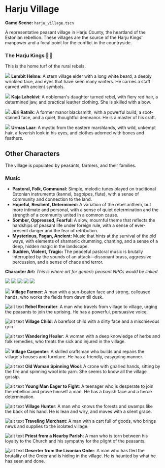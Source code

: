 # Harju Village

**Game Scene:** `harju_village.tscn`

A representative peasant village in Harju County, the heartland of the Estonian rebellion. These villages are the source of the Harju Kings' manpower and a focal point for the conflict in the countryside.

### The Harju Kings ✊🏻
This is the home turf of the rural rebels.

![](../../characters/rebels/lembit_helme.png)
**Lembit Helme**: A stern village elder with a long white beard, a deeply wrinkled face, and eyes that have seen many winters. He carries a staff carved with ancient symbols.

![](../../characters/rebels/image-1.png)
**Kaja Lahekivi**: A nobleman's daughter turned rebel, with fiery red hair, a determined jaw, and practical leather clothing. She is skilled with a bow.

![](../../characters/rebels/image-14.png)
**Jüri Ratnik**: A former manor blacksmith, with a powerful build, a soot-stained face, and a quiet, thoughtful demeanor. He is a master of his craft.

![](../../characters/rebels/elder.png)
**Urmas Laar**: A mystic from the eastern marshlands, with wild, unkempt hair, a feverish look in his eyes, and clothes adorned with bones and feathers.

## Other Characters
The village is populated by peasants, farmers, and their families.

### Music
- **Pastoral, Folk, Communal:** Simple, melodic tunes played on traditional Estonian instruments (kannel, bagpipes, flute), with a sense of community and connection to the land.
- **Hopeful, Resilient, Determined:** A variation of the rebel anthem, but more intimate and personal, with a sense of quiet determination and the strength of a community united in a common cause.
- **Somber, Oppressed, Fearful:** A slow, mournful theme that reflects the hardships of peasant life under foreign rule, with a sense of ever-present danger and the fear of retribution.
- **Mysterious, Pagan, Ancient:** Music that hints at the survival of the old ways, with elements of shamanic drumming, chanting, and a sense of a deep, hidden magic in the landscape.
- **Sudden, Violent, Tragic:** The peaceful pastoral music is brutally interrupted by the sounds of an attack—dissonant brass, aggressive percussion, and a sense of chaos and terror.

**Character Art:**
_This is where art for generic peasant NPCs would be linked._

![](../../characters/peasants/image-1.png)
![](../../characters/peasants/image-4.png)
![](../../characters/peasants/image-6.png)
![](../../characters/peasants/image-8.png)
![](../../characters/peasants/image.png)

![](../../characters/peasants/image-5.png)
**Village Farmer**: A man with a sun-beaten face and strong, calloused hands, who works the fields from dawn till dusk.


![alt text](../../skills/image-8.png)
**Rebel Recruiter**: A man who travels from village to village, urging the peasants to join the uprising. He has a powerful, persuasive voice.

![alt text](../../skills/image-7.png)
**Village Child**: A barefoot child with a dirty face and a mischievous grin

![alt text](../../skills/image-6.png)
 **Wandering Healer**: A woman with a deep knowledge of herbs and folk remedies, who treats the sick and injured in the village.

![](../../characters/peasants/image-2.png)
**Village Carpenter**: A skilled craftsman who builds and repairs the village's houses and furniture. He has a friendly, easygoing manner.


![alt text](../../skills/image-5.png)
**Old Woman Spinning Wool**: A crone with gnarled hands, sitting by the fire and spinning wool into yarn. She seems to know all the village gossip.

![alt text](../../skills/image-4.png)
**Young Man Eager to Fight**: A teenager who is desperate to join the rebellion and prove himself a man. He has a boyish face and a fierce determination.

![alt text](../../skills/image-3.png)
**Village Hunter**: A man who knows the forests and swamps like the back of his hand. He is lean and wiry, and moves with a silent grace.

![alt text](../../skills/image-2.png)
**Traveling Merchant**: A man with a cart full of goods, who brings news and supplies to the isolated village.

![alt text](../../skills/image-1.png)
**Priest from a Nearby Parish**: A man who is torn between his loyalty to the Church and his sympathy for the plight of the peasants.

![alt text](../../skills/image.png)
**Deserter from the Livonian Order**: A man who has fled the brutality of the Order and is hiding in the village. He is haunted by what he has seen and done.
